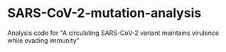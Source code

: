 # SARS-CoV-2-mutation-analysis
Analysis code for "A circulating SARS-CoV-2 variant maintains virulence while evading immunity"
